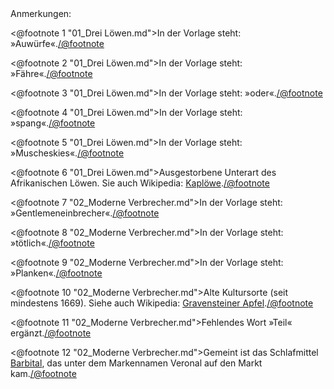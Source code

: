 <div class="anmerkungen">Anmerkungen:</div>

<@footnote 1 "01_Drei Löwen.md">In der Vorlage steht: »Auwürfe«.</@footnote>

<@footnote 2 "01_Drei Löwen.md">In der Vorlage steht: »Fähre«.</@footnote>

<@footnote 3 "01_Drei Löwen.md">In der Vorlage steht: »oder«.</@footnote>

<@footnote 4 "01_Drei Löwen.md">In der Vorlage steht: »spang«.</@footnote>

<@footnote 5 "01_Drei Löwen.md">In der Vorlage steht: »Muscheskies«.</@footnote>

<@footnote 6 "01_Drei Löwen.md">Ausgestorbene Unterart des Afrikanischen Löwen. Sie auch Wikipedia: <a href="https://de.wikipedia.org/wiki/Kapl%C3%B6we">Kaplöwe</a>.</@footnote>

<@footnote 7 "02_Moderne Verbrecher.md">In der Vorlage steht: »Gentlemeneinbrecher«.</@footnote>

<@footnote 8 "02_Moderne Verbrecher.md">In der Vorlage steht: »tötlich«.</@footnote>

<@footnote 9 "02_Moderne Verbrecher.md">In der Vorlage steht: »Planken«.</@footnote>

<@footnote 10 "02_Moderne Verbrecher.md">Alte Kultursorte (seit mindestens 1669). Siehe auch Wikipedia: <a href="https://de.wikipedia.org/wiki/Gravensteiner">Gravensteiner Apfel</a>.</@footnote>

<@footnote 11 "02_Moderne Verbrecher.md">Fehlendes Wort »Teil« ergänzt.</@footnote>

<@footnote 12 "02_Moderne Verbrecher.md">Gemeint ist das Schlafmittel <a href="https://de.wikipedia.org/wiki/Barbital">Barbital</a>, das unter dem Markennamen Veronal auf den Markt kam.</@footnote>


